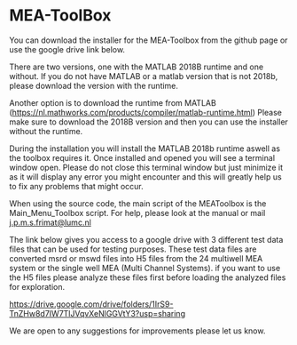 # MEA-ToolBox

You can download the installer for the MEA-Toolbox from the github page or use the google drive link below.

There are two versions, one with the MATLAB 2018B runtime and one without.
If you do not have MATLAB or a matlab version that is not 2018b, please download the version with the runtime.

Another option is to download the runtime from MATLAB (https://nl.mathworks.com/products/compiler/matlab-runtime.html)
Please make sure to download the 2018B version and then you can use the installer without the runtime. 

During the installation you will install the MATLAB 2018b runtime aswell as the toolbox requires it.
Once installed and opened you will see a terminal window open.
Please do not close this terminal window but just minimize it as it will display any error you might encounter and this will greatly help us to fix any problems that might occur.

When using the source code, the main script of the MEAToolbox is the Main_Menu_Toolbox script.
For help, please look at the manual or mail j.p.m.s.frimat@lumc.nl


The link below gives you access to a google drive with 3 different test data files that can be used for testing purposes.
These test data files are converted msrd or mswd files into H5 files from the 24 multiwell MEA system or the single well MEA (Multi Channel Systems).
if you want to use the H5 files please analyze these files first before loading the analyzed files for exploration.

https://drive.google.com/drive/folders/1IrS9-TnZHw8d7IW7TlJVqvXeNlGGVtY3?usp=sharing

We are open to any suggestions for improvements please let us know.

